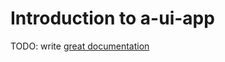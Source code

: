 # Introduction to a-ui-app

TODO: write [great documentation](http://jacobian.org/writing/great-documentation/what-to-write/)
